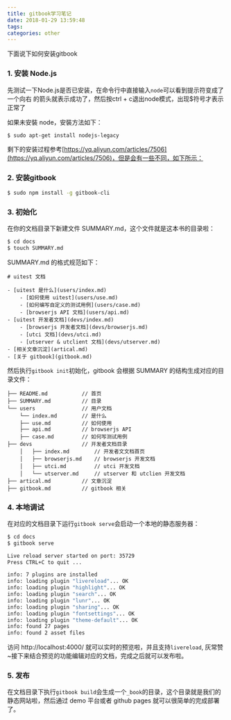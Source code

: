 ```yaml
---
title: gitbook学习笔记
date: 2018-01-29 13:59:48
tags:
categories: other
---
```

下面说下如何安装gitbook

### 1. 安装 Node.js
先测试一下Node.js是否已安装，在命令行中直接输入`node`可以看到提示符变成了一个向右
的箭头就表示成功了，然后按ctrl + c退出node模式，出现$符号才表示正常了

如果未安裝 node，安裝方法如下：
``` bash
$ sudo apt-get install nodejs-legacy
```

剩下的安装过程参考[https://yq.aliyun.com/articles/7506](https://yq.aliyun.com/articles/7506)，但是会有一些不同，如下所示：

### 2. 安装gitbook
``` bash
$ sudo npm install -g gitbook-cli
```

### 3. 初始化
在你的文档目录下新建文件 SUMMARY.md，这个文件就是这本书的目录啦：
``` bash
$ cd docs
$ touch SUMMARY.md
```
SUMMARY.md 的格式规范如下：

	# uitest 文档

	- [uitest 是什么](users/index.md)
    	- [如何使用 uitest](users/use.md)
    	- [如何编写自定义的测试用例](users/case.md)
    	- [browserjs API 文档](users/api.md)
	- [uitest 开发者文档](devs/index.md)
    	- [browserjs 开发者文档](devs/browserjs.md)
    	- [utci 文档](devs/utci.md)
    	- [utserver & utclient 文档](devs/utserver.md)
	- [相关文章沉淀](artical.md)
	- [关于 gitbook](gitbook.md)

然后执行`gitbook init`初始化，gitbook 会根据 SUMMARY 的结构生成对应的目录文件：

	├── README.md           // 首页
	├── SUMMARY.md          // 目录
	└── users               // 用户文档
    	└── index.md        // 是什么
    	├── use.md          // 如何使用
    	├── api.md          // browserjs API
    	├── case.md         // 如何写测试用例
	├── devs                // 开发者文档目录
		│   ├── index.md        // 开发者文文档首页
		│   ├── browserjs.md    // browserjs 开发文档
		│   ├── utci.md         // utci 开发文档
		│   └── utserver.md     // utserver 和 utclien 开发文档
	├── artical.md          // 文章沉淀
	├── gitbook.md          // gitbook 相关

### 4. 本地调试
在对应的文档目录下运行`gitbook serve`会启动一个本地的静态服务器：
``` bash
$ cd docs
$ gitbook serve

Live reload server started on port: 35729
Press CTRL+C to quit ...

info: 7 plugins are installed 
info: loading plugin "livereload"... OK 
info: loading plugin "highlight"... OK 
info: loading plugin "search"... OK 
info: loading plugin "lunr"... OK 
info: loading plugin "sharing"... OK 
info: loading plugin "fontsettings"... OK 
info: loading plugin "theme-default"... OK 
info: found 27 pages 
info: found 2 asset files 

```
访问 http://localhost:4000/ 就可以实时的预览啦，并且支持`livereload`, 灰常赞~接下来结合预览的功能编辑对应的文档，完成之后就可以发布啦。

### 5. 发布
在文档目录下执行`gitbook build`会生成一个`_book`的目录，这个目录就是我们的静态网站啦，然后通过 demo 平台或者 github pages 就可以很简单的完成部署了。

